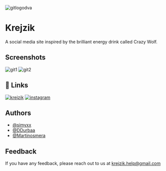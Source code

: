 ![gitlogodva](https://github.com/simyxx/Krejzik/assets/143736812/28c3447f-1625-40a0-8ebd-a5c66bc8fef9)


# Krejzik

A social media site inspired by the brilliant energy drink called Crazy Wolf.


## Screenshots


![git1](https://github.com/simyxx/Krejzik/assets/143736812/f4b9ac7c-9c37-4d86-996a-44a800c494fb)
![git2](https://github.com/simyxx/Krejzik/assets/143736812/2081592e-ea45-46d8-9f4b-27bc52fabefe)


## 🔗 Links
[![krejzik](https://img.shields.io/badge/Krejzik-FFA500?style=for-the-badge&logo=wolframlanguage&logoColor=white)](https://krejzik.cz/)
[![instagram](https://img.shields.io/badge/Instagram-E4405F?style=for-the-badge&logo=instagram&logoColor=white)](https://www.instagram.com/krejzik.dev/)



## Authors

- [@simyxx](https://www.github.com/simyxx)
- [@DDurbaa](https://www.github.com/ddurbaa)
- [@Martinosmera](https://www.github.com/martinosmera)


## Feedback

If you have any feedback, please reach out to us at krejzik.help@gmail.com
